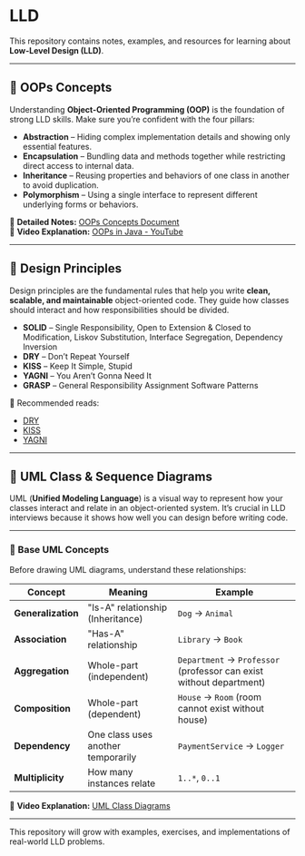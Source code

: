 # LLD

This repository contains notes, examples, and resources for learning about **Low-Level Design (LLD)**.

---

## 📘 OOPs Concepts

Understanding **Object-Oriented Programming (OOP)** is the foundation of strong LLD skills. Make sure you’re confident with the four pillars:

- **Abstraction** – Hiding complex implementation details and showing only essential features.  
- **Encapsulation** – Bundling data and methods together while restricting direct access to internal data.  
- **Inheritance** – Reusing properties and behaviors of one class in another to avoid duplication.  
- **Polymorphism** – Using a single interface to represent different underlying forms or behaviors.

📄 **Detailed Notes:** [OOPs Concepts Document](https://docs.google.com/document/d/1uv9EdLaG9TK7iNcMneLeEaChzvmXU9Xu_Uv5iZwswFk/edit?tab=t.0)  
🎥 **Video Explanation:** [OOPs in Java - YouTube](https://www.youtube.com/watch?v=bSrm9RXwBaI)

---

## 📘 Design Principles

Design principles are the fundamental rules that help you write **clean, scalable, and maintainable** object-oriented code. They guide how classes should interact and how responsibilities should be divided.

- **SOLID** – Single Responsibility, Open to Extension & Closed to Modification, Liskov Substitution, Interface Segregation, Dependency Inversion  
- **DRY** – Don’t Repeat Yourself  
- **KISS** – Keep It Simple, Stupid  
- **YAGNI** – You Aren’t Gonna Need It  
- **GRASP** – General Responsibility Assignment Software Patterns  

🔗 Recommended reads:  
- [DRY](https://blog.algomaster.io/p/082450d8-0e7b-4447-a8dc-b7308e45f048)  
- [KISS](https://blog.algomaster.io/p/21b57678-b351-4ed4-b390-3b6308af2f7d)  
- [YAGNI](https://blog.algomaster.io/p/8c3c7da7-885b-4a9c-a6e4-70ee02de4772)  

---

## 📘 UML Class & Sequence Diagrams

UML (**Unified Modeling Language**) is a visual way to represent how your classes interact and relate in an object-oriented system. It’s crucial in LLD interviews because it shows how well you can design before writing code.

---

### 🔑 Base UML Concepts

Before drawing UML diagrams, understand these relationships:

| Concept | Meaning | Example |
|--------|--------|--------|
| **Generalization** | "Is-A" relationship (Inheritance) | `Dog` → `Animal` |
| **Association** | "Has-A" relationship | `Library` → `Book` |
| **Aggregation** | Whole-part (independent) | `Department` → `Professor` (professor can exist without department) |
| **Composition** | Whole-part (dependent) | `House` → `Room` (room cannot exist without house) |
| **Dependency** | One class uses another temporarily | `PaymentService` → `Logger` |
| **Multiplicity** | How many instances relate | `1..*`, `0..1` |


🎥 **Video Explanation:** [UML Class Diagrams](https://www.youtube.com/watch?v=bSrm9RXwBaI)

---

This repository will grow with examples, exercises, and implementations of real-world LLD problems.
